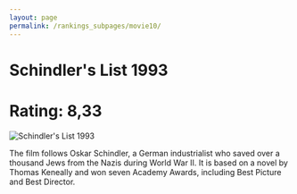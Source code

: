 ```yaml
---
layout: page
permalink: /rankings_subpages/movie10/
---
```

    
# Schindler's List 1993
# Rating: 8,33
![Schindler's List 1993](https://fwcdn.pl/fpo/12/11/1211/7876866_1.7.webp)


The film follows Oskar Schindler, a German industrialist who saved over a thousand Jews from the Nazis during World War II. It is based on a novel by Thomas Keneally and won seven Academy Awards, including Best Picture and Best Director.